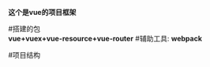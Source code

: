 **这个是vue的项目框架**  

#搭建的包  
 **vue+vuex+vue-resource+vue-router**
 #辅助工具:
 **webpack**

  
  #项目结构  
  